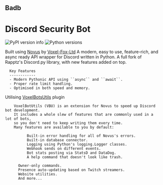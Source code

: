 ## Badb
# Discord Security Bot
![PyPI version info](https://img.shields.io/pypi/v/novus.svg)
![Python versions](https://img.shields.io/pypi/pyversions/novus.svg)

Built using [Novus](https://github.com/Voxel-Fox-Ltd/Novus) by [Voxel-Fox-Ltd](https://github.com/Voxel-Fox-Ltd)
      A modern, easy to use, feature-rich, and async ready API wrapper for Discord written in Python.
      A full fork of Rapptz's Discord.py library, with new features added on top.

      Key Features
      ------------
      - Modern Pythonic API using ``async`` and ``await``.
      - Proper rate limit handling.
      - Optimised in both speed and memory.
      
Utilising [VoxelBotsUtils](https://github.com/Voxel-Fox-Ltd/VoxelBotUtils) plugin

        VoxelBotUtils (VBU) is an extension for Novus to speed up Discord bot development.
        It includes a whole slew of features that are commonly used in a lot of bots,
        so you don't need to keep writing them every time.
        Many features are available to you by default:

              Built-in error handling for all of Novus's errors.
              Built-in database connector.
              Logging using Python's logging.Logger classes.
              Webhook sends on different events.
              Bot stats posting via StatsD and DataDog.
              A help command that doesn't look like trash.

          Owner-only commands.
          Presence auto-updating based on Twitch streamers.
          Website utilities.
          And more...

